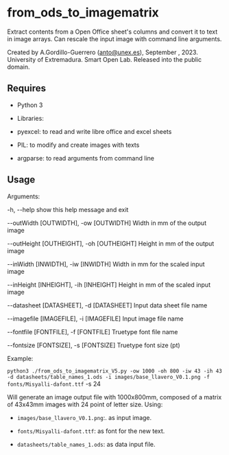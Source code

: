 # from_ods_to_imagematrix

Extract contents from a Open Office sheet's columns and convert it to text in image arrays.
Can rescale the input image with command line arguments. 

Created by A.Gordillo-Guerrero (anto@unex.es), September , 2023.
University of Extremadura. Smart Open Lab.
Released into the public domain.

## Requires

- Python 3

- Libraries:
 - pyexcel: to read and write libre office and excel sheets
 - PIL: to modify and create images with texts
 - argparse: to read arguments from command line

## Usage

Arguments:

  -h, --help            show this help message and exit

--outWidth [OUTWIDTH], -ow [OUTWIDTH]
                        Width in mm of the output image

--outHeight [OUTHEIGHT], -oh [OUTHEIGHT]
                        Height in mm of the output image

--inWidth [INWIDTH], -iw [INWIDTH]
                        Width in mm for the scaled input image

--inHeight [INHEIGHT], -ih [INHEIGHT]
                        Height in mm of the scaled input image

--datasheet [DATASHEET], -d [DATASHEET]
                        Input data sheet file name

--imagefile [IMAGEFILE], -i [IMAGEFILE]
                        Input image file name

--fontfile [FONTFILE], -f [FONTFILE]
                        Truetype font file name

--fontsize [FONTSIZE], -s [FONTSIZE]
                        Truetype font size (pt)

Example:

`python3 ./from_ods_to_imagematrix_V5.py -ow 1000 -oh 800 -iw 43 -ih 43 -d datasheets/table_names_1.ods -i images/base_llavero_V0.1.png -f  fonts/Misyalli-dafont.ttf` -s 24

Will generate an image output file with 1000x800mm, composed of a matrix of 43x43mm images with 24 point of letter size. Using:

- `images/base_llavero_V0.1.png`:. as input image.

- `fonts/Misyalli-dafont.ttf`: as font for the new text.

- `datasheets/table_names_1.ods`: as data input file.

